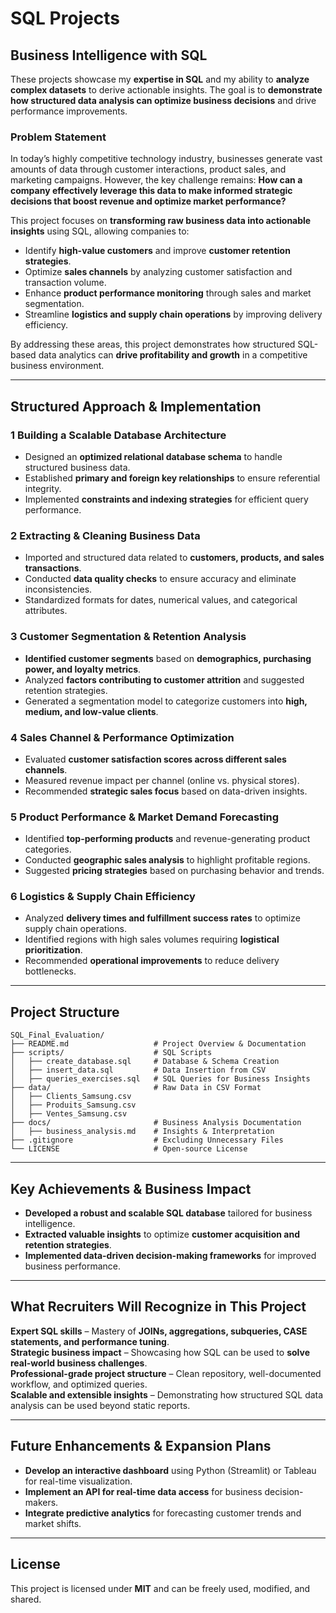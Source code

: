 # SQL Projects 

##  Business Intelligence with SQL

These projects showcase my **expertise in SQL** and my ability to **analyze complex datasets** to derive actionable insights. The goal is to **demonstrate how structured data analysis can optimize business decisions** and drive performance improvements.


###  Problem Statement
In today’s highly competitive technology industry, businesses generate vast amounts of data through customer interactions, product sales, and marketing campaigns. However, the key challenge remains: **How can a company effectively leverage this data to make informed strategic decisions that boost revenue and optimize market performance?**

This project focuses on **transforming raw business data into actionable insights** using SQL, allowing companies to:
- Identify **high-value customers** and improve **customer retention strategies**.
- Optimize **sales channels** by analyzing customer satisfaction and transaction volume.
- Enhance **product performance monitoring** through sales and market segmentation.
- Streamline **logistics and supply chain operations** by improving delivery efficiency.

By addressing these areas, this project demonstrates how structured SQL-based data analytics can **drive profitability and growth** in a competitive business environment.

---

##  Structured Approach & Implementation

### 1 **Building a Scalable Database Architecture**
- Designed an **optimized relational database schema** to handle structured business data.
- Established **primary and foreign key relationships** to ensure referential integrity.
- Implemented **constraints and indexing strategies** for efficient query performance.

### 2️ **Extracting & Cleaning Business Data**
- Imported and structured data related to **customers, products, and sales transactions**.
- Conducted **data quality checks** to ensure accuracy and eliminate inconsistencies.
- Standardized formats for dates, numerical values, and categorical attributes.

### 3️ **Customer Segmentation & Retention Analysis**
- **Identified customer segments** based on **demographics, purchasing power, and loyalty metrics**.
- Analyzed **factors contributing to customer attrition** and suggested retention strategies.
- Generated a segmentation model to categorize customers into **high, medium, and low-value clients**.

### 4 **Sales Channel & Performance Optimization**
- Evaluated **customer satisfaction scores across different sales channels**.
- Measured revenue impact per channel (online vs. physical stores).
- Recommended **strategic sales focus** based on data-driven insights.

### 5️ **Product Performance & Market Demand Forecasting**
- Identified **top-performing products** and revenue-generating product categories.
- Conducted **geographic sales analysis** to highlight profitable regions.
- Suggested **pricing strategies** based on purchasing behavior and trends.

### 6️ **Logistics & Supply Chain Efficiency**
- Analyzed **delivery times and fulfillment success rates** to optimize supply chain operations.
- Identified regions with high sales volumes requiring **logistical prioritization**.
- Recommended **operational improvements** to reduce delivery bottlenecks.

---

##  Project Structure

```
SQL_Final_Evaluation/
├── README.md                   # Project Overview & Documentation
├── scripts/                    # SQL Scripts
│   ├── create_database.sql     # Database & Schema Creation
│   ├── insert_data.sql         # Data Insertion from CSV
│   ├── queries_exercises.sql   # SQL Queries for Business Insights
├── data/                       # Raw Data in CSV Format
│   ├── Clients_Samsung.csv
│   ├── Produits_Samsung.csv
│   ├── Ventes_Samsung.csv
├── docs/                       # Business Analysis Documentation
│   ├── business_analysis.md    # Insights & Interpretation
├── .gitignore                  # Excluding Unnecessary Files
└── LICENSE                     # Open-source License
```

---

##  Key Achievements & Business Impact
- **Developed a robust and scalable SQL database** tailored for business intelligence.
- **Extracted valuable insights** to optimize **customer acquisition and retention strategies**.
- **Implemented data-driven decision-making frameworks** for improved business performance.

---

## What Recruiters Will Recognize in This Project
**Expert SQL skills** – Mastery of **JOINs, aggregations, subqueries, CASE statements, and performance tuning**.  
**Strategic business impact** – Showcasing how SQL can be used to **solve real-world business challenges**.  
**Professional-grade project structure** – Clean repository, well-documented workflow, and optimized queries.  
**Scalable and extensible insights** – Demonstrating how structured SQL data analysis can be used beyond static reports.

---

##  Future Enhancements & Expansion Plans
- **Develop an interactive dashboard** using Python (Streamlit) or Tableau for real-time visualization.
- **Implement an API for real-time data access** for business decision-makers.
- **Integrate predictive analytics** for forecasting customer trends and market shifts.

---

##  License
This project is licensed under **MIT** and can be freely used, modified, and shared.

